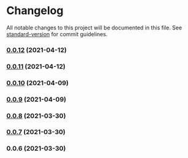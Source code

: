 # Changelog

All notable changes to this project will be documented in this file. See [standard-version](https://github.com/conventional-changelog/standard-version) for commit guidelines.

### [0.0.12](https://github.com/keen/query-creator/compare/v0.0.11...v0.0.12) (2021-04-12)

### [0.0.11](https://github.com/keen/query-creator/compare/v0.0.10...v0.0.11) (2021-04-12)

### [0.0.10](https://github.com/keen/query-creator/compare/v0.0.9...v0.0.10) (2021-04-09)

### [0.0.9](https://github.com/keen/query-creator/compare/v0.0.8...v0.0.9) (2021-04-09)

### [0.0.8](https://github.com/keen/query-creator/compare/v0.0.7...v0.0.8) (2021-03-30)

### [0.0.7](https://github.com/keen/query-creator/compare/v0.0.6...v0.0.7) (2021-03-30)

### 0.0.6 (2021-03-30)
